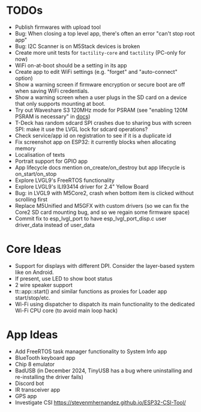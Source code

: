 # TODOs
- Publish firmwares with upload tool
- Bug: When closing a top level app, there's often an error "can't stop root app"
- Bug: I2C Scanner is on M5Stack devices is broken
- Create more unit tests for `tactility-core` and `tactility` (PC-only for now)
- WiFi on-at-boot should be a setting in its app
- Create app to edit WiFi settings (e.g. "forget" and "auto-connect" option)
- Show a warning screen if firmware encryption or secure boot are off when saving WiFi credentials.
- Show a warning screen when a user plugs in the SD card on a device that only supports mounting at boot.
- Try out Waveshare S3 120MHz mode for PSRAM (see "enabling 120M PSRAM is necessary" in [docs](https://www.waveshare.com/wiki/ESP32-S3-Touch-LCD-4.3#Other_Notes))
- T-Deck has random sdcard SPI crashes due to sharing bus with screen SPI: make it use the LVGL lock for sdcard operations?
- Check service/app id on registration to see if it is a duplicate id
- Fix screenshot app on ESP32: it currently blocks when allocating memory
- Localisation of texts
- Portrait support for GPIO app
- App lifecycle docs mention on_create/on_destroy but app lifecycle is on_start/on_stop
- Explore LVGL9's FreeRTOS functionality
- Explore LVGL9's ILI93414 driver for 2.4" Yellow Board
- Bug: in LVGL9 with M5Core2, crash when bottom item is clicked without scrolling first
- Replace M5Unified and M5GFX with custom drivers (so we can fix the Core2 SD card mounting bug, and so we regain some firmware space)
- Commit fix to esp_lvgl_port to have esp_lvgl_port_disp.c user driver_data instead of user_data

# Core Ideas
- Support for displays with different DPI. Consider the layer-based system like on Android.
- If present, use LED to show boot status
- 2 wire speaker support
- tt::app::start() and similar functions as proxies for Loader app start/stop/etc.
- Wi-Fi using dispatcher to dispatch its main functionality to the dedicated Wi-Fi CPU core (to avoid main loop hack)

# App Ideas
- Add FreeRTOS task manager functionality to System Info app
- BlueTooth keyboard app
- Chip 8 emulator
- BadUSB (in December 2024, TinyUSB has a bug where uninstalling and re-installing the driver fails)
- Discord bot
- IR transceiver app
- GPS app
- Investigate CSI https://stevenmhernandez.github.io/ESP32-CSI-Tool/

